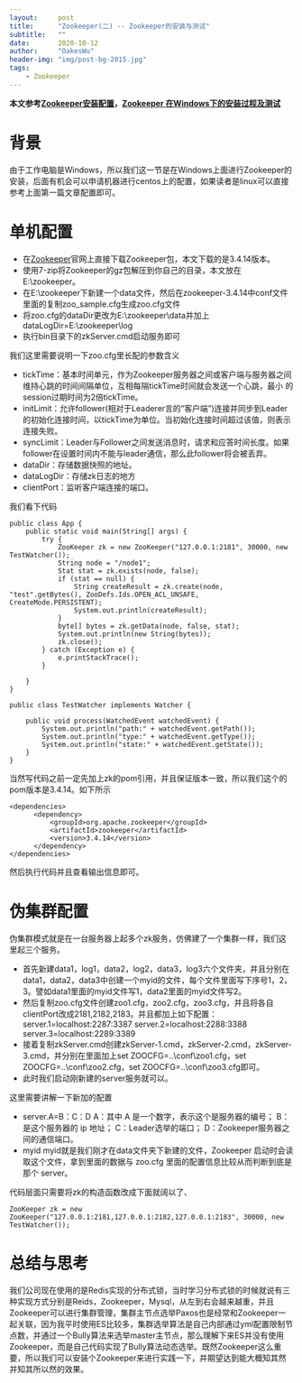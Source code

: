 ```yaml
---
layout:     post
title:      "Zookeeper(二) -- Zookeeper的安装与测试"
subtitle:   ""
date:       2020-10-12
author:     "OakesWu"
header-img: "img/post-bg-2015.jpg"
tags:
    - Zookeeper
---
```


**本文参考[Zookeeper安装配置](https://www.cnblogs.com/crazylqy/p/7119089.html)，[Zookeeper 在Windows下的安装过程及测试](https://blog.csdn.net/qiunian144084/article/details/79192819)**
# 背景
由于工作电脑是Windows，所以我们这一节是在Windows上面进行Zookeeper的安装，后面有机会可以申请机器进行centos上的配置，如果读者是linux可以直接参考上面第一篇文章配置即可。

# 单机配置
- 在[Zookeeper](https://zookeeper.apache.org/releases.html)官网上直接下载Zookeeper包，本文下载的是3.4.14版本。
- 使用7-zip将Zookeeper的gz包解压到你自己的目录，本文放在E:\zookeeper。
- 在E:\zookeeper下新建一个data文件，然后在zookeeper-3.4.14中conf文件里面的复制zoo_sample.cfg生成zoo.cfg文件
- 将zoo.cfg的dataDir更改为E:\\zookeeper\\data并加上dataLogDir=E:\\zookeeper\\log
- 执行bin目录下的zkServer.cmd启动服务即可

我们这里需要说明一下zoo.cfg里长配的参数含义
- tickTime：基本时间单元，作为Zookeeper服务器之间或客户端与服务器之间维持心跳的时间间隔单位，互相每隔tickTime时间就会发送一个心跳，最小 的session过期时间为2倍tickTime。
- initLimit：允许follower(相对于Leaderer言的“客户端”)连接并同步到Leader的初始化连接时间，以tickTime为单位。当初始化连接时间超过该值，则表示连接失败。
- syncLimit：Leader与Follower之间发送消息时，请求和应答时间长度。如果follower在设置时间内不能与leader通信，那么此follower将会被丢弃。
- dataDir：存储数据快照的地址。
- dataLogDir：存储zk日志的地方
- clientPort：监听客户端连接的端口。

我们看下代码
```
public class App {
    public static void main(String[] args) {
        try {
            ZooKeeper zk = new ZooKeeper("127.0.0.1:2181", 30000, new TestWatcher());
            String node = "/node1";
            Stat stat = zk.exists(node, false);
            if (stat == null) {
                String createResult = zk.create(node, "test".getBytes(), ZooDefs.Ids.OPEN_ACL_UNSAFE, CreateMode.PERSISTENT);
                System.out.println(createResult);
            }
            byte[] bytes = zk.getData(node, false, stat);
            System.out.println(new String(bytes));
            zk.close();
        } catch (Exception e) {
            e.printStackTrace();
        }

    }
}

public class TestWatcher implements Watcher {

    public void process(WatchedEvent watchedEvent) {
        System.out.println("path:" + watchedEvent.getPath());
        System.out.println("type:" + watchedEvent.getType());
        System.out.println("state:" + watchedEvent.getState());
    }
}
```
当然写代码之前一定先加上zk的pom引用，并且保证版本一致，所以我们这个的pom版本是3.4.14。如下所示
```
<dependencies>
      <dependency>
          <groupId>org.apache.zookeeper</groupId>
          <artifactId>zookeeper</artifactId>
          <version>3.4.14</version>
      </dependency>
</dependencies>
```
然后执行代码并且查看输出信息即可。

# 伪集群配置
伪集群模式就是在一台服务器上起多个zk服务，仿佛建了一个集群一样，我们这里起三个服务。
- 首先新建data1，log1，data2，log2，data3，log3六个文件夹，并且分别在data1，data2，data3中创建一个myid的文件，每个文件里面写下序号1，2，3。譬如data1里面的myid文件写1，data2里面的myid文件写2。
- 然后复制zoo.cfg文件创建zoo1.cfg，zoo2.cfg，zoo3.cfg，并且将各自clientPort改成2181,2182,2183。并且都加上如下配置：
server.1=localhost:2287:3387
server.2=localhost:2288:3388
server.3=localhost:2289:3389
- 接着复制zkServer.cmd创建zkServer-1.cmd，zkServer-2.cmd，zkServer-3.cmd，并分别在里面加上set ZOOCFG=..\conf\zoo1.cfg，set ZOOCFG=..\conf\zoo2.cfg，set ZOOCFG=..\conf\zoo3.cfg即可。
- 此时我们启动刚新建的server服务就可以。

这里需要讲解一下新加的配置
-  server.A=B：C：D
A：其中 A 是一个数字，表示这个是服务器的编号；
B：是这个服务器的 ip 地址；
C：Leader选举的端口；
D：Zookeeper服务器之间的通信端口。
- myid
myid就是我们刚才在data文件夹下新建的文件，Zookeeper 启动时会读取这个文件，拿到里面的数据与 zoo.cfg 里面的配置信息比较从而判断到底是那个 server。

代码层面只需要将zk的构造函数改成下面就阔以了、
```
ZooKeeper zk = new ZooKeeper("127.0.0.1:2181,127.0.0.1:2182,127.0.0.1:2183", 30000, new TestWatcher());
```

# 总结与思考
我们公司现在使用的是Redis实现的分布式锁，当时学习分布式锁的时候就说有三种实现方式分别是Reids，Zookeeper，Mysql，从左到右会越来越重，并且Zookeeper可以进行集群管理，集群主节点选举Paxos也是经常和Zookeeper一起关联，因为我平时使用ES比较多，集群选举算法是自己内部通过yml配置限制节点数，并通过一个Bully算法来选举master主节点，那么理解下来ES并没有使用Zookeeper，而是自己代码实现了Bully算法动态选举。既然Zookeeper这么重要，所以我们可以安装个Zookeeper来进行实践一下，并期望达到能大概知其然并知其所以然的效果。